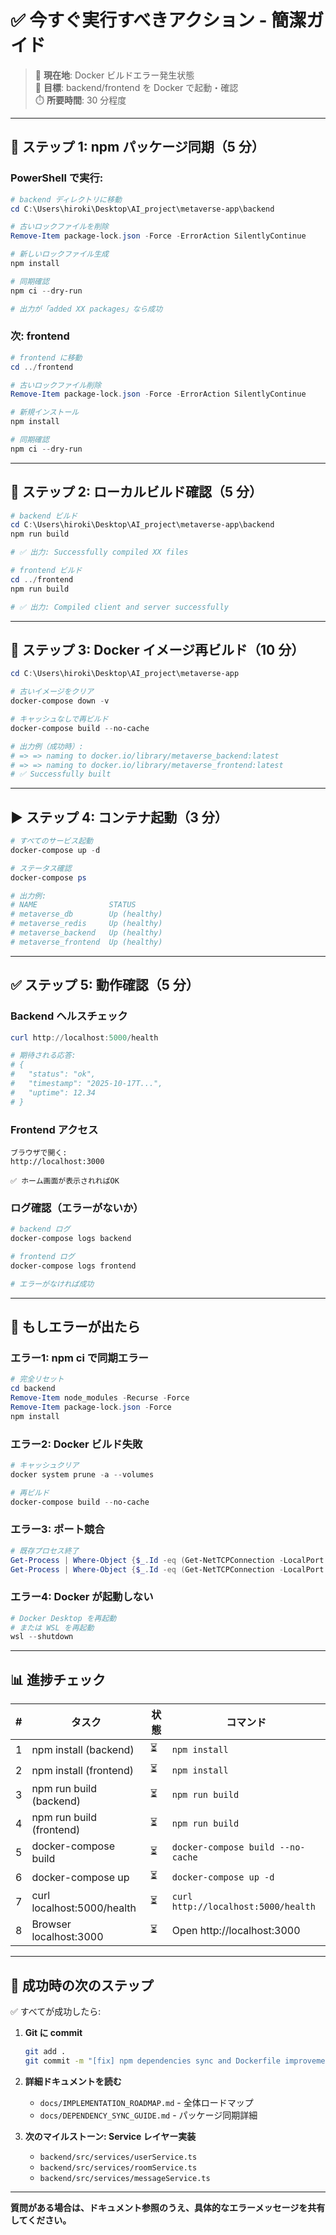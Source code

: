 # ✅ **今すぐ実行すべきアクション - 簡潔ガイド**

> 📍 **現在地**: Docker ビルドエラー発生状態  
> 🎯 **目標**: backend/frontend を Docker で起動・確認  
> ⏱️ **所要時間**: 30 分程度

---

## 🚀 **ステップ 1: npm パッケージ同期（5 分）**

### **PowerShell で実行:**

```powershell
# backend ディレクトリに移動
cd C:\Users\hiroki\Desktop\AI_project\metaverse-app\backend

# 古いロックファイルを削除
Remove-Item package-lock.json -Force -ErrorAction SilentlyContinue

# 新しいロックファイル生成
npm install

# 同期確認
npm ci --dry-run

# 出力が「added XX packages」なら成功
```

### **次: frontend**

```powershell
# frontend に移動
cd ../frontend

# 古いロックファイル削除
Remove-Item package-lock.json -Force -ErrorAction SilentlyContinue

# 新規インストール
npm install

# 同期確認
npm ci --dry-run
```

---

## 🔨 **ステップ 2: ローカルビルド確認（5 分）**

```powershell
# backend ビルド
cd C:\Users\hiroki\Desktop\AI_project\metaverse-app\backend
npm run build

# ✅ 出力: Successfully compiled XX files

# frontend ビルド
cd ../frontend
npm run build

# ✅ 出力: Compiled client and server successfully
```

---

## 🐳 **ステップ 3: Docker イメージ再ビルド（10 分）**

```powershell
cd C:\Users\hiroki\Desktop\AI_project\metaverse-app

# 古いイメージをクリア
docker-compose down -v

# キャッシュなしで再ビルド
docker-compose build --no-cache

# 出力例（成功時）:
# => => naming to docker.io/library/metaverse_backend:latest
# => => naming to docker.io/library/metaverse_frontend:latest
# ✅ Successfully built
```

---

## ▶️ **ステップ 4: コンテナ起動（3 分）**

```powershell
# すべてのサービス起動
docker-compose up -d

# ステータス確認
docker-compose ps

# 出力例:
# NAME                STATUS
# metaverse_db        Up (healthy)
# metaverse_redis     Up (healthy)
# metaverse_backend   Up (healthy)
# metaverse_frontend  Up (healthy)
```

---

## ✅ **ステップ 5: 動作確認（5 分）**

### **Backend ヘルスチェック**

```powershell
curl http://localhost:5000/health

# 期待される応答:
# {
#   "status": "ok",
#   "timestamp": "2025-10-17T...",
#   "uptime": 12.34
# }
```

### **Frontend アクセス**

```
ブラウザで開く:
http://localhost:3000

✅ ホーム画面が表示されればOK
```

### **ログ確認（エラーがないか）**

```powershell
# backend ログ
docker-compose logs backend

# frontend ログ
docker-compose logs frontend

# エラーがなければ成功
```

---

## 🎯 **もしエラーが出たら**

### **エラー1: npm ci で同期エラー**

```powershell
# 完全リセット
cd backend
Remove-Item node_modules -Recurse -Force
Remove-Item package-lock.json -Force
npm install
```

### **エラー2: Docker ビルド失敗**

```powershell
# キャッシュクリア
docker system prune -a --volumes

# 再ビルド
docker-compose build --no-cache
```

### **エラー3: ポート競合**

```powershell
# 既存プロセス終了
Get-Process | Where-Object {$_.Id -eq (Get-NetTCPConnection -LocalPort 3000).OwningProcess} | Stop-Process
Get-Process | Where-Object {$_.Id -eq (Get-NetTCPConnection -LocalPort 5000).OwningProcess} | Stop-Process
```

### **エラー4: Docker が起動しない**

```powershell
# Docker Desktop を再起動
# または WSL を再起動
wsl --shutdown
```

---

## 📊 **進捗チェック**

| # | タスク | 状態 | コマンド |
|----|--------|------|---------|
| 1 | npm install (backend) | ⏳ | `npm install` |
| 2 | npm install (frontend) | ⏳ | `npm install` |
| 3 | npm run build (backend) | ⏳ | `npm run build` |
| 4 | npm run build (frontend) | ⏳ | `npm run build` |
| 5 | docker-compose build | ⏳ | `docker-compose build --no-cache` |
| 6 | docker-compose up | ⏳ | `docker-compose up -d` |
| 7 | curl localhost:5000/health | ⏳ | `curl http://localhost:5000/health` |
| 8 | Browser localhost:3000 | ⏳ | Open http://localhost:3000 |

---

## 🎉 **成功時の次のステップ**

✅ すべてが成功したら:

1. **Git に commit**
   ```bash
   git add .
   git commit -m "[fix] npm dependencies sync and Dockerfile improvement"
   ```

2. **詳細ドキュメントを読む**
   - `docs/IMPLEMENTATION_ROADMAP.md` - 全体ロードマップ
   - `docs/DEPENDENCY_SYNC_GUIDE.md` - パッケージ同期詳細

3. **次のマイルストーン: Service レイヤー実装**
   - `backend/src/services/userService.ts`
   - `backend/src/services/roomService.ts`
   - `backend/src/services/messageService.ts`

---

**質問がある場合は、ドキュメント参照のうえ、具体的なエラーメッセージを共有してください。**
